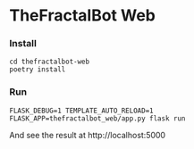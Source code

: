 # TheFractalBot Web

### Install 

```shell script
cd thefractalbot-web
poetry install
```

### Run

```shell script
FLASK_DEBUG=1 TEMPLATE_AUTO_RELOAD=1 FLASK_APP=thefractalbot_web/app.py flask run
```

And see the result at http://localhost:5000